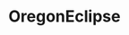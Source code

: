---
title: OregonEclipse
crosslinks:
- askportland
- madlad
- Coachella
- festivals
- Incel
- autotldr
- TheseFuckingAccounts
- BurningMan
- Tipper
---